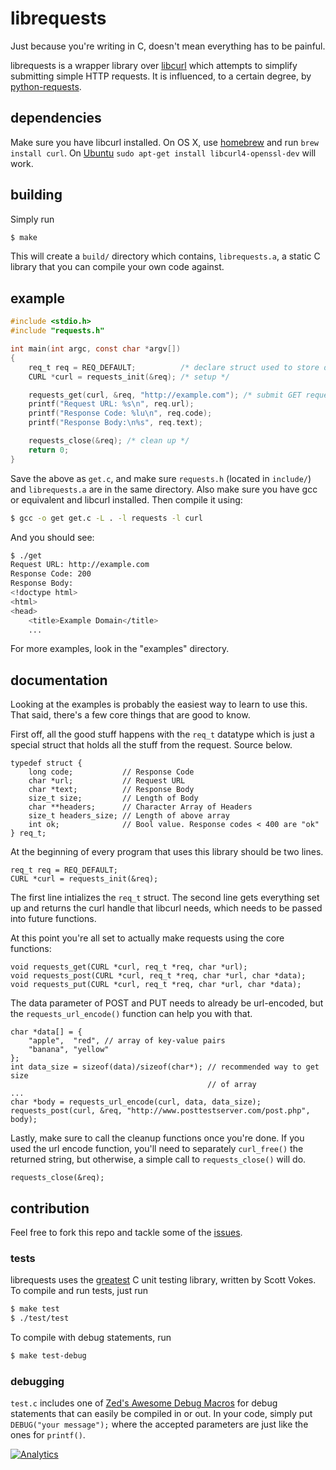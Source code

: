 # librequests

Just because you're writing in C, doesn't mean everything has to be painful.

librequests is a wrapper library over [libcurl](http://curl.haxx.se/libcurl/)
which attempts to simplify submitting simple HTTP requests. It is influenced,
to a certain degree, by [python-requests](http://python-requests.org).

## dependencies

Make sure you have libcurl installed. On OS X, use [homebrew](http://brew.sh)
and run `brew install curl`.
On [Ubuntu](http://askubuntu.com/questions/78183/installing-curl-h-library)
`sudo apt-get install libcurl4-openssl-dev` will work.

## building

Simply run

```bash
$ make
```

This will create a `build/` directory which contains, `librequests.a`, a
static C library that you can compile your own code against.

## example

```c
#include <stdio.h>
#include "requests.h"

int main(int argc, const char *argv[])
{
    req_t req = REQ_DEFAULT;          /* declare struct used to store data */
    CURL *curl = requests_init(&req); /* setup */

    requests_get(curl, &req, "http://example.com"); /* submit GET request */
    printf("Request URL: %s\n", req.url);
    printf("Response Code: %lu\n", req.code);
    printf("Response Body:\n%s", req.text);

    requests_close(&req); /* clean up */
    return 0;
}
```

Save the above as `get.c`, and make sure `requests.h` (located in `include/`)
and `librequests.a` are in the same directory. Also make sure you have gcc or
equivalent and libcurl installed. Then compile it using:

```bash
$ gcc -o get get.c -L . -l requests -l curl
```

And you should see:

```bash
$ ./get
Request URL: http://example.com
Response Code: 200
Response Body:
<!doctype html>
<html>
<head>
    <title>Example Domain</title>
    ...
```

For more examples, look in the "examples" directory.

## documentation

Looking at the examples is probably the easiest way to learn to
use this. That said, there's a few core things that are good to know.

First off, all the good stuff happens with the `req_t` datatype which is just
a special struct that holds all the stuff from the request. Source below.

```
typedef struct {
    long code;           // Response Code
    char *url;           // Request URL
    char *text;          // Response Body
    size_t size;         // Length of Body
    char **headers;      // Character Array of Headers
    size_t headers_size; // Length of above array
    int ok;              // Bool value. Response codes < 400 are "ok"
} req_t;
```

At the beginning of every program that uses this library should be two lines.

```
req_t req = REQ_DEFAULT;
CURL *curl = requests_init(&req);
```

The first line intializes the `req_t` struct. The second line gets everything
set up and returns the curl handle that libcurl needs, which needs to be
passed into future functions.

At this point you're all set to actually make requests using the core
functions:

```
void requests_get(CURL *curl, req_t *req, char *url);
void requests_post(CURL *curl, req_t *req, char *url, char *data);
void requests_put(CURL *curl, req_t *req, char *url, char *data);
```

The data parameter of POST and PUT needs to already be url-encoded, but
the `requests_url_encode()` function can help you with that.

```
char *data[] = {
    "apple",  "red", // array of key-value pairs
    "banana", "yellow"
};
int data_size = sizeof(data)/sizeof(char*); // recommended way to get size
                                            // of array
...
char *body = requests_url_encode(curl, data, data_size);
requests_post(curl, &req, "http://www.posttestserver.com/post.php", body);
```

Lastly, make sure to call the cleanup functions once you're done. If you used
the url encode function, you'll need to separately `curl_free()` the returned
string, but otherwise, a simple call to `requests_close()` will do.

```
requests_close(&req);
```

## contribution

Feel free to fork this repo and tackle some of the
[issues](http://github.com/markmossberg/librequests/issues?page=1&state=open).

### tests

librequests uses the [greatest](https://github.com/silentbicycle/greatest) C
unit testing library, written by Scott Vokes. To compile and run tests, just
run

```bash
$ make test
$ ./test/test
```

To compile with debug statements, run

```bash
$ make test-debug
```

### debugging

`test.c` includes one of
[Zed's Awesome Debug Macros](http://c.learncodethehardway.org/book/ex20.html)
for debug statements that can easily be compiled in
or out. In your code, simply put `DEBUG("your message");` where the accepted
parameters are just like the ones for `printf()`.


[![Analytics](https://ga-beacon.appspot.com/UA-36552439-3/librequests/readme)](https://github.com/igrigorik/ga-beacon)

